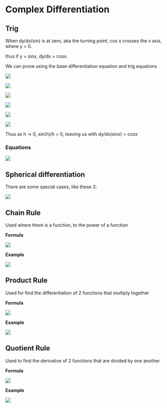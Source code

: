 # Complex Differentiation

## Trig

When dy/dx\(sin\) is at zero, aka the turning point, cos x crosses the x axis, where y = 0.

thus if y = sinx, dy/dx = cosx.

We can prove using the base differentiation equation and trig equations

![](../../../../.gitbook/assets/image%20%2875%29.png)

![](../../../../.gitbook/assets/image%20%2877%29.png)

![](../../../../.gitbook/assets/image%20%2873%29.png)

![](../../../../.gitbook/assets/image%20%2870%29.png)

![](../../../../.gitbook/assets/image%20%2876%29.png)

![](../../../../.gitbook/assets/image%20%2867%29.png)

Thus as h -&gt; 0, sin\(h\)/h = 0, leaving us with dy/dx\(sinx\) = cosx

### Equations

![](../../../../.gitbook/assets/image%20%2878%29.png)

## Spherical differentiation

There are some special cases, like these 2:

![](../../../../.gitbook/assets/image%20%2871%29.png)

## Chain Rule

Used where there is a function, to the power of a function

**Formula**

![](../../../../.gitbook/assets/image%20%2864%29.png)

**Example**

![](../../../../.gitbook/assets/image%20%2869%29.png)

## Product Rule

Used for find the differentiation of 2 functions that multiply together

**Formula**

![](../../../../.gitbook/assets/image%20%2862%29.png)

**Example**

![](../../../../.gitbook/assets/image%20%2865%29.png)

## Quotient Rule

Used to find the derivative of 2 functions that are divided by one another

**Formula**

![](../../../../.gitbook/assets/image%20%2863%29.png)

**Example**

![](../../../../.gitbook/assets/image%20%2874%29.png)



